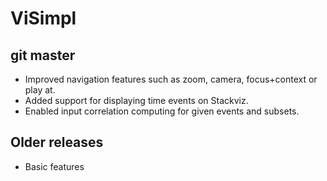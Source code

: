 # ViSimpl

## git master
* Improved navigation features such as zoom, camera, focus+context or play at.
* Added support for displaying time events on Stackviz.
* Enabled input correlation computing for given events and subsets.

## Older releases
* Basic features

